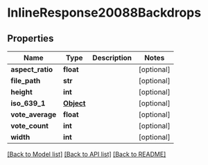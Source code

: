 # InlineResponse20088Backdrops

## Properties
Name | Type | Description | Notes
------------ | ------------- | ------------- | -------------
**aspect_ratio** | **float** |  | [optional] 
**file_path** | **str** |  | [optional] 
**height** | **int** |  | [optional] 
**iso_639_1** | [**Object**](Object.md) |  | [optional] 
**vote_average** | **float** |  | [optional] 
**vote_count** | **int** |  | [optional] 
**width** | **int** |  | [optional] 

[[Back to Model list]](../README.md#documentation-for-models) [[Back to API list]](../README.md#documentation-for-api-endpoints) [[Back to README]](../README.md)

